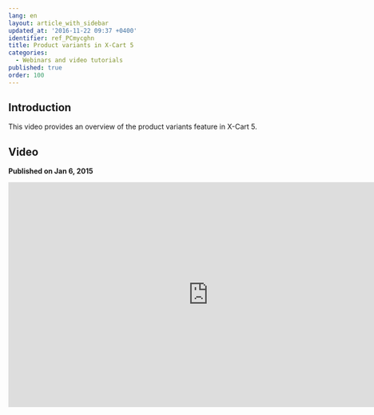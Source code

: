 ```yaml
---
lang: en
layout: article_with_sidebar
updated_at: '2016-11-22 09:37 +0400'
identifier: ref_PCmycghn
title: Product variants in X-Cart 5
categories:
  - Webinars and video tutorials
published: true
order: 100
---
```



## Introduction

This video provides an overview of the product variants feature in X-Cart 5.

## Video
**Published on Jan 6, 2015**
<iframe class="youtube-player" type="text/html" style="width: 800px; height: 450px" src="http://www.youtube.com/embed/bdzNYo4grnw" frameborder="0"></iframe>
